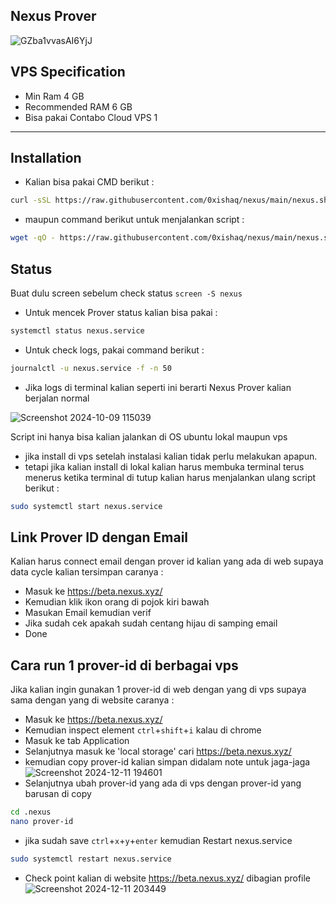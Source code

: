 <h2>Nexus Prover</h2>

![GZba1vvasAI6YjJ](https://github.com/user-attachments/assets/b0c5bd11-e9b3-4cea-8c88-024eac7fae80)

## VPS Specification
- Min Ram 4 GB
- Recommended RAM 6 GB
- Bisa pakai Contabo Cloud VPS 1
---

## Installation
- Kalian bisa pakai CMD berikut :
```bash
curl -sSL https://raw.githubusercontent.com/0xishaq/nexus/main/nexus.sh | bash
```
- maupun command berikut untuk menjalankan script :
```bash
wget -qO - https://raw.githubusercontent.com/0xishaq/nexus/main/nexus.sh | bash
```

## Status
Buat dulu screen sebelum check status `screen -S nexus`
- Untuk mencek Prover status kalian bisa pakai :
```bash
systemctl status nexus.service
```
- Untuk check logs, pakai command berikut :
```bash
journalctl -u nexus.service -f -n 50
```
- Jika logs di terminal kalian seperti ini berarti Nexus Prover kalian berjalan normal

![Screenshot 2024-10-09 115039](https://github.com/user-attachments/assets/3d3065d8-cb88-44ca-88b8-ac072bcf9eff)

Script ini hanya bisa kalian jalankan di OS ubuntu lokal maupun vps
- jika install di vps setelah instalasi kalian tidak perlu melakukan apapun.
- tetapi jika kalian install di lokal kalian harus membuka terminal terus menerus ketika terminal di tutup kalian harus menjalankan ulang script berikut :
```bash
sudo systemctl start nexus.service
```

## Link Prover ID dengan Email
Kalian harus connect email dengan prover id kalian yang ada di web supaya data cycle kalian tersimpan caranya :
- Masuk ke https://beta.nexus.xyz/
- Kemudian klik ikon orang di pojok kiri bawah
- Masukan Email kemudian verif
- Jika sudah cek apakah sudah centang hijau di samping email
- Done

## Cara run 1 prover-id di berbagai vps
Jika kalian ingin gunakan 1 prover-id di web dengan yang di vps supaya sama dengan yang di website caranya :
- Masuk ke https://beta.nexus.xyz/
- Kemudian inspect element `ctrl`+`shift`+`i` kalau di chrome
- Masuk ke tab Application
- Selanjutnya masuk ke 'local storage' cari https://beta.nexus.xyz/
- kemudian copy prover-id kalian simpan didalam note untuk jaga-jaga
![Screenshot 2024-12-11 194601](https://github.com/user-attachments/assets/afe91f5a-59ce-4b61-b280-7c33a64dbf47)
- Selanjutnya ubah prover-id yang ada di vps dengan prover-id yang barusan di copy
```bash
cd .nexus
nano prover-id
```
- jika sudah save `ctrl`+`x`+`y`+`enter` kemudian Restart nexus.service
```bash
sudo systemctl restart nexus.service
```
- Check point kalian di website https://beta.nexus.xyz/ dibagian profile
![Screenshot 2024-12-11 203449](https://github.com/user-attachments/assets/c20bb508-7ec1-42ef-9db9-5fb8c6683e77)

